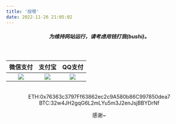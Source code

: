 ```yaml
---
title: '投喂'
date: 2022-11-26 21:05:02
---
```


<style>
th{
color:var(--text-color);
}
</style>

<div style="text-align: center;">
<h5 ><strong>为维持网站运行，请考虑用钱打我(bushi)。</strong></h5>
<br/>


<p><table style="text-align: center;">
<thead>
<tr>
<th>微信支付</th>
<th >支付宝</th>
<th>QQ支付</th>
</tr>
</thead>
<tbody>
<tr >
<td ><img  style="text-align: center;" src="https://pic.imgdb.cn/item/630aea3716f2c2beb1294251.jpg" /></td>
<td ><img  style="text-align: center;" src="https://pic.imgdb.cn/item/630aea6e16f2c2beb1295c1a.jpg" /></td>
<td ><img  style="text-align: center;" src="https://pic.imgdb.cn/item/630aea8016f2c2beb129632a.jpg" /></td>
</tr>
</tbody>
</table></p>
<br/>
ETH:0x76363c3797Ff63862ec2c9A580b86C997850dea7
<br/>
BTC:32w4JH2gqG6L2mLYu5m3J2enJsjBBYDrNf
<br/>

<p>感谢~</p>

</div>
